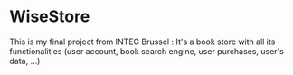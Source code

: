 # WiseStore
This is my final project from INTEC Brussel : It's a book store with all its functionalities (user account, book search engine, user purchases, user's data, ...)
